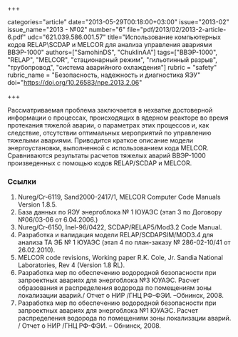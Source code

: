 +++

categories="article"
date="2013-05-29T00:18:00+03:00"
issue="2013-02"
issue_name="2013 - №02"
number="6"
file="pdf/2013/02/2013-2-article-6.pdf"
udc="621.039.586.001.57"
title="Использование компьютерных кодов RELAP\SCDAP и MELCOR для анализа управления авариями ВВЭР-1000"
authors=["SamohinDS", "ChuklinAA"]
tags=["ВВЭР-1000", "RELAP", "MELCOR", "стационарный режим", "гильотинный разрыв", "трубопровод", "система аварийного охлаждения"]
rubric = "safety"
rubric_name = "Безопасность, надежность и диагностика ЯЭУ"
doi="https://doi.org/10.26583/npe.2013.2.06"

+++

Рассматриваемая проблема заключается в нехватке достоверной информации о процессах, происходящих в ядерном реакторе во время протекания тяжелой аварии, о параметрах этих процессов и, как следствие, отсутствии оптимальных мероприятий по управлению тяжелыми авариями. Приводится краткое описание модели энергоустановки, выполненной с использованием кода MELCOR. Сравниваются результаты расчетов тяжелых аварий ВВЭР-1000 произведенных с помощью кодов RELAP/SCDAP и MELCOR.

### Ссылки

1. Nureg/Cr-6119, Sand2000-2417/1, MELCOR Computer Code Manuals Version 1.8.5.
2. База данных по ЯЭУ энергоблока № 1 ЮУАЭС (этап 3 по Договору №06/03-06 от 6.04.2006.)
3. Nureg/Cr-6150, Inel-96/0422, SCDAP/RELAP5/Mod3.2 Code Manual.
4. Разработка и валидация модели RELAP/SCDAPSIM/MOD3.4 для анализа ТА ЭБ № 1 ЮУАЭС (этап 4 по план-заказу № 286-02-10/41 от 26.02.2010).
5. MELCOR code revisions, Working paper R.K. Cole, Jr. Sandia National Laboratories, Rev 4 (Version 1.8 RL).
6. Разработка мер по обеспечению водородной безопасности при запроектных авариях для энергоблока №3 ЮУАЭС. Расчет образования и распределения водорода по помещениям зоны локализации аварий./ Отчет о НИР /ГНЦ РФ-ФЭИ. –Обнинск, 2008.
7. Разработка мер по обеспечению водородной безопасности при запроектных авариях для энергоблока №1 ЮУАЭС. Расчет распределения водорода по помещениям зоны локализации аварий. / Отчет о НИР /ГНЦ РФ-ФЭИ. – Обнинск, 2008.